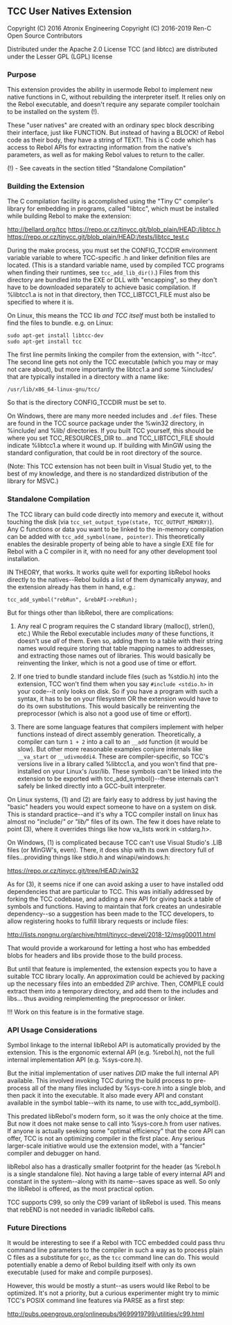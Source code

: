 ## TCC User Natives Extension

Copyright (C) 2016 Atronix Engineering
Copyright (C) 2016-2019 Ren-C Open Source Contributors

Distributed under the Apache 2.0 License
TCC (and libtcc) are distributed under the Lesser GPL (LGPL) license

### Purpose

This extension provides the ability in usermode Rebol to implement new native
functions in C, without rebuilding the interpreter itself.  It relies only
on the Rebol executable, and doesn't require any separate compiler toolchain
to be installed on the system (!).

These "user natives" are created with an ordinary spec block describing their
interface, just like FUNCTION.  But instead of having a BLOCK! of Rebol code
as their body, they have a string of TEXT!.  This is C code which has access
to Rebol APIs for extracting information from the native's parameters, as well
as for making Rebol values to return to the caller.

(!) - See caveats in the section titled "Standalone Compilation"

### Building the Extension

The C compilation facility is accomplished using the "Tiny C" compiler's
library for embedding in programs, called "libtcc", which must be installed
while building Rebol to make the extension:

http://bellard.org/tcc
https://repo.or.cz/tinycc.git/blob_plain/HEAD:/libtcc.h
https://repo.or.cz/tinycc.git/blob_plain/HEAD:/tests/libtcc_test.c

During the make process, you must set the CONFIG_TCCDIR environment variable
variable to where TCC-specific .h and linker definition files are located.
(This is a standard variable name, used by compiled TCC programs when finding
their runtimes, see `tcc_add_lib_dir()`.)  Files from this directory are
bundled into the EXE or DLL with "encapping", so they don't have to be
downloaded separately to achieve basic compilation.  If %libtcc1.a is not in
that directory, then TCC_LIBTCC1_FILE must also be specified to where it is.

On Linux, this means the TCC lib *and TCC itself* must both be installed to
find the files to bundle.  e.g. on Linux:

    sudo apt-get install libtcc-dev
    sudo apt-get install tcc

The first line permits linking the compiler from the extension, with "-ltcc".
The second line gets not only the TCC executable (which you may or may not
care about), but more importantly the libtcc1.a and some %includes/ that are
typically installed in a directory with a name like:

    /usr/lib/x86_64-linux-gnu/tcc/

So that is the directory CONFIG_TCCDIR must be set to.

On Windows, there are many more needed includes and `.def` files.  These are
found in the TCC source package under the %win32 directory, in %include/ and
%lib/ directories.  If you built TCC yourself, this should be where you set
TCC_RESOURCES_DIR to...and TCC_LIBTCC1_FILE should indicate %libtcc1.a where
it wound up.  If building with MinGW using the standard configuration, that
could be in root directory of the source.

(Note: This TCC extension has not been built in Visual Studio yet, to the best
of my knowledge, and there is no standardized distribution of the library
for MSVC.)

### Standalone Compilation

The TCC library can build code directly into memory and execute it, without
touching the disk (via `tcc_set_output_type(state, TCC_OUTPUT_MEMORY)`).  Any
C functions or data you want to be linked to the in-memory compilation can
be added with `tcc_add_symbol(name, pointer)`.  This theoretically enables the
desirable property of being able to have a single EXE file for Rebol with a C
compiler in it, with no need for any other development tool installation.

IN THEORY, that works.  It works quite well for exporting libRebol hooks
directly to the natives--Rebol builds a list of them dynamically anyway, and
the extension already has them in hand, e.g.:

    tcc_add_symbol("rebRun", &rebAPI->rebRun);

But for things other than libRebol, there are complications:

1. Any real C program requires the C standard library (malloc(), strlen(),
   etc.)  While the Rebol executable includes *many* of these functions, it
   doesn't use *all* of them.  Even so, adding them to a table with their
   string names would require storing that table mapping names to addresses,
   and extracting those names out of libraries.  This would basically be
   reinventing the linker, which is not a good use of time or effort.

2. If one tried to bundle standard include files (such as %stdio.h) into the
   extension, TCC won't find them when you say `#include <stdio.h>` in your
   code--it only looks on disk.  So if you have a program with such a syntax,
   it has to be on your filesystem OR the extension would have to do its own
   substitutions.  This would basically be reinventing the preprocessor (which
   is also not a good use of time or effort).

3. There are some language features that compilers implement with helper
   functions instead of direct assembly generation.  Theoretically, a compiler
   can turn `1 + 2` into a call to an `__add` function (it would be slow).
   But other more reasonable examples conjure internals like `__va_start` or
   `__udivmoddi4`.  These are compiler-specific, so TCC's versions live in a
   library called %libtcc1.a, and you won't find that pre-installed on your
   Linux's /usr/lib.  These symbols can't be linked into the extension to
   be exported with tcc_add_symbol()--these internals can't safely be linked
   directly into a GCC-built interpreter.

On Linux systems, (1) and (2) are fairly easy to address by just having the
"basic" headers you would expect someone to have on a system on disk.  This
is standard practice--and it's why a TCC compiler install on linux has almost
no "include/*" or "lib/*" files of its own.  The few it does have relate to
point (3), where it overrides things like how va_lists work in <stdarg.h>.

On Windows, (1) is complicated because TCC can't use Visual Studio's .LIB
files (or MinGW's, even).  There, it does ship with its own directory full
of files...providing things like stdio.h and winapi/windows.h:

https://repo.or.cz/tinycc.git/tree/HEAD:/win32

As for (3), it seems nice if one can avoid asking a user to have installed
odd dependencies that are particular to TCC.  This was initially addressed by
forking the TCC codebase, and adding a new API for giving back a table of
symbols and functions.  Having to maintain that fork creates an undesirable
dependency--so a suggestion has been made to the TCC developers, to allow
registering hooks to fulfill library requests or include files:

http://lists.nongnu.org/archive/html/tinycc-devel/2018-12/msg00011.html

That would provide a workaround for letting a host who has embedded blobs
for headers and libs provide those to the build process.

But until that feature is implemented, the extension expects you to have
a suitable TCC library locally.  An approximation could be achieved by
packing up the necessary files into an embedded ZIP archive.  Then, COMPILE
could extract them into a temporary directory, and add them to the includes
and libs... thus avoiding reimplementing the preprocessor or linker.

!!! Work on this feature is in the formative stage.

### API Usage Considerations

Symbol linkage to the internal libRebol API is automatically provided by the
extension. This is the ergonomic external API (e.g. %rebol.h), not the full
internal implementation API (e.g. %sys-core.h).

But the initial implementation of user natives *DID* make the full internal
API available.  This involved invoking TCC during the build process to
pre-process all of the many files included by %sys-core.h into a single blob,
and then pack it into the executable.  It also made every API and constant
available in the symbol table--with its name, to use with tcc_add_symbol().

This predated libRebol's modern form, so it was the only choice at the time.
But now it does not make sense to call into %sys-core.h from user natives.
If anyone is actually seeking some "optimal efficiency" that the core API
can offer, TCC is not an optimizing compiler in the first place.  Any serious
larger-scale initiative would use the extension model, with a "fancier"
compiler and debugger on hand.

libRebol also has a drastically smaller footprint for the header (as %rebol.h
is a single standalone file).  Not having a large table of every internal API
and constant in the system--along with its name--saves space as well.  So
only the libRebol is offered, as the most practical option.

TCC supports C99, so only the C99 variant of libRebol is used.  This means
that rebEND is not needed in variadic libRebol calls.

### Future Directions

It would be interesting to see if a Rebol with TCC embedded could pass thru
command line parameters to the compiler in such a way as to process plain
C files as a substitute for `gcc`, as the `tcc` command line can do.  This
would potentially enable a demo of Rebol building itself with only its own
executable (used for make and compile purposes).

However, this would be mostly a stunt--as users would like Rebol to be
optimized.  It's not a priority, but a curious experimenter might try to mimic
TCC's POSIX command line features via PARSE as a first step:

http://pubs.opengroup.org/onlinepubs/9699919799/utilities/c99.html
